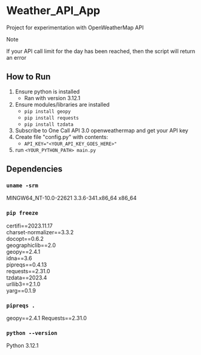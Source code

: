 # Weather_API_App
Project for experimentation with OpenWeatherMap API

> [!NOTE]
> If your API call limit for the day has been reached, then the script will return an error

## How to Run
1. Ensure python is installed
   - Ran with version 3.12.1
2. Ensure modules/libraries are installed
   - `pip install geopy`
   - `pip install requests`
   - `pip install tzdata`
3. Subscribe to One Call API 3.0 openweathermap and get your API key
4. Create file "config.py" with contents:
   - `API_KEY="<YOUR_API_KEY_GOES_HERE>"`
5. run `<YOUR_PYTHON_PATH> main.py`

## Dependencies

### `uname -srm`
MINGW64_NT-10.0-22621 3.3.6-341.x86_64 x86_64

### `pip freeze`
certifi==2023.11.17 <br />
charset-normalizer==3.3.2 <br />
docopt==0.6.2 <br />
geographiclib==2.0 <br />
geopy==2.4.1 <br />
idna==3.6 <br />
pipreqs==0.4.13 <br />
requests==2.31.0 <br />
tzdata==2023.4 <br />
urllib3==2.1.0 <br />
yarg==0.1.9 <br />

### `pipreqs .`

geopy==2.4.1
Requests==2.31.0

### `python --version`
Python 3.12.1
